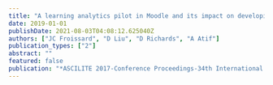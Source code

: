 ```yaml
---
title: "A learning analytics pilot in Moodle and its impact on developing organisational capacity in a university"
date: 2019-01-01
publishDate: 2021-08-03T04:08:12.625040Z
authors: ["JC Froissard", "D Liu", "D Richards", "A Atif"]
publication_types: ["2"]
abstract: ""
featured: false
publication: "*ASCILITE 2017-Conference Proceedings-34th International Conference of …*"
---
```



